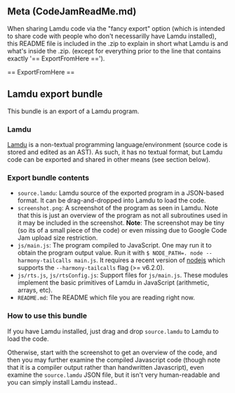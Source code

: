 ## Meta (CodeJamReadMe.md)

When sharing Lamdu code via the "fancy export" option (which is intended to share code with people who don't necessarilly have Lamdu installed),
this README file is included in the .zip to explain in short what Lamdu is and what's inside the .zip.
(except for everything prior to the line that contains exactly '== ExportFromHere ==').

== ExportFromHere ==
## Lamdu export bundle

This bundle is an export of a Lamdu program.

### Lamdu

[Lamdu](http://lamdu.org) is a non-textual programming language/environment (source code is stored and edited as an AST).
As such, it has no textual format, but Lamdu code can be exported and shared in other means (see section below).

### Export bundle contents

* `source.lamdu`: Lamdu source of the exported program in a JSON-based format. It can be drag-and-dropped into Lamdu to load the code.
* `screenshot.png`: A screenshot of the program as seen in Lamdu. Note that this is just an overview of the program as not all subroutines used in it may be included in the screenshot. **Note**: The screenshot may be tiny (so its of a small piece of the code) or even missing due to Google Code Jam upload size restriction.
* `js/main.js`: The program compiled to JavaScript. One may run it to obtain the program output value. Run it with `$ NODE_PATH=. node --harmony-tailcalls main.js`. It requires a recent version of [nodejs](https://nodejs.org/en/) which supports the `--harmony-tailcalls` flag (>= v6.2.0).
* `js/rts.js`, `js/rtsConfig.js`: Support files for `js/main.js`. These modules implement the basic primitives of Lamdu in JavaScript (arithmetic, arrays, etc).
* `README.md`: The README which file you are reading right now.

### How to use this bundle

If you have Lamdu installed, just drag and drop `source.lamdu` to Lamdu to load the code.

Otherwise, start with the screenshot to get an overview of the code, and then you may further examine the compiled Javascript code (though note that it is a compiler output rather than handwritten Javascript), even examine the `source.lamdu` JSON file, but it isn't very human-readable and you can simply install Lamdu instead..
